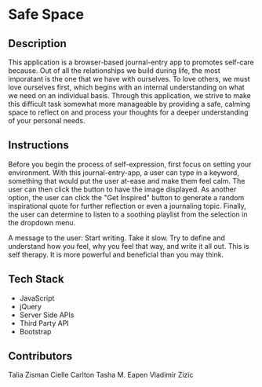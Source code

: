 # Safe Space

## Description

This application is a browser-based journal-entry app to promotes self-care because. Out of all the relationships we build during life, the most imporatant is the one that we have with ourselves. To love others, we must love ourselves first, which begins with an internal understanding on what we need on an individual basis. Through this application, we strive to make this difficult task somewhat more manageable by providing a safe, calming space to reflect on and process your thoughts for a deeper understanding of your personal needs.

## Instructions

Before you begin the process of self-expression, first focus on setting your environment. With this journal-entry-app, a user can type in a keyword, something that would put the user at-ease and make them feel calm. The user can then click the button to have the image displayed. As another option, the user can click the "Get Inspired" button to generate a random inspirational quote for further reflection or even a journaling topic. Finally, the user can determine to listen to a soothing playlist from the selection in the dropdown menu.

A message to the user: Start writing. Take it slow. Try to define and understand how you feel, why you feel that way, and write it all out. This is self therapy. It is more powerful and beneficial than you may think.

## Tech Stack
* JavaScript
* jQuery
* Server Side APIs
* Third Party API
* Bootstrap

## Contributors
Talia Zisman
Cielle Carlton
Tasha M. Eapen
Vladimir Zizic